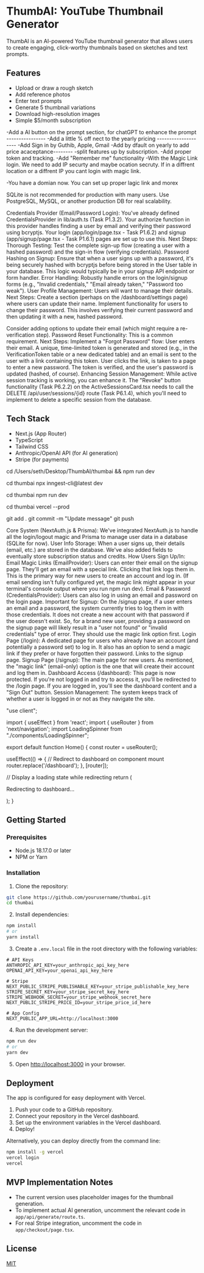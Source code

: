 # ThumbAI: YouTube Thumbnail Generator

ThumbAI is an AI-powered YouTube thumbnail generator that allows users to create engaging, click-worthy thumbnails based on sketches and text prompts.

## Features

- Upload or draw a rough sketch
- Add reference photos
- Enter text prompts
- Generate 5 thumbnail variations
- Download high-resolution images
- Simple $5/month subscription

-Add a AI button on the prompt section, for chatGPT to enhance the prompt ----------------
-Add a little % off nect to the yearly pricing --------------------
-Add Sign in by Guthib, Apple, Gmail
-Add by dfault on yearly to add price acaceptance--------
-split features up by subscription.
-Add proper token and tracking. 
-Add "Remember me" functionality
-With the Magic Link login. We need to add IP securty and maybe ocation secruty. If in a diffrent location or a diffrent IP you cant login with magic link. 


-You have a domian now. You can set up proper lagic link and morex


SQLite is not recommended for production with many users.
Use PostgreSQL, MySQL, or another production DB for real scalability.


Credentials Provider (Email/Password Login):
You've already defined CredentialsProvider in lib/auth.ts (Task P1.3.2).
Your authorize function in this provider handles finding a user by email and verifying their password using bcryptjs.
Your login (app/login/page.tsx - Task P1.6.2) and signup (app/signup/page.tsx - Task P1.6.1) pages are set up to use this.
Next Steps:
Thorough Testing: Test the complete sign-up flow (creating a user with a hashed password) and the sign-in flow (verifying credentials).
Password Hashing on Signup: Ensure that when a user signs up with a password, it's being securely hashed with bcryptjs before being stored in the User table in your database. This logic would typically be in your signup API endpoint or form handler.
Error Handling: Robustly handle errors on the login/signup forms (e.g., "Invalid credentials," "Email already taken," "Password too weak").
User Profile Management:
Users will want to manage their details.
Next Steps:
Create a section (perhaps on the /dashboard/settings page) where users can update their name.
Implement functionality for users to change their password. This involves verifying their current password and then updating it with a new, hashed password.


Consider adding options to update their email (which might require a re-verification step).
Password Reset Functionality:
This is a common requirement.
Next Steps:
Implement a "Forgot Password" flow:
User enters their email.
A unique, time-limited token is generated and stored (e.g., in the VerificationToken table or a new dedicated table) and an email is sent to the user with a link containing this token.
User clicks the link, is taken to a page to enter a new password.
The token is verified, and the user's password is updated (hashed, of course).
Enhancing Session Management:
While active session tracking is working, you can enhance it.
The "Revoke" button functionality (Task P6.2.2) on the ActiveSessionsCard.tsx needs to call the DELETE /api/user/sessions/{id} route (Task P6.1.4), which you'll need to implement to delete a specific session from the database.




## Tech Stack

- Next.js (App Router)
- TypeScript
- Tailwind CSS
- Anthropic/OpenAI API (for AI generation)
- Stripe (for payments)


cd /Users/seth/Desktop/ThumbAI/thumbai && npm run dev

  cd thumbai
  npx inngest-cli@latest dev

   cd thumbai
   npm run dev


cd thumbai
vercel --prod

git add .
git commit -m "Update message"
git push






Core System (NextAuth.js & Prisma): We've integrated NextAuth.js to handle all the login/logout magic and Prisma to manage user data in a database (SQLite for now).
User Info Storage: When a user signs up, their details (email, etc.) are stored in the database. We've also added fields to eventually store subscription status and credits.
How Users Sign Up/In:
Email Magic Links (EmailProvider): Users can enter their email on the signup page. They'll get an email with a special link. Clicking that link logs them in. This is the primary way for new users to create an account and log in. (If email sending isn't fully configured yet, the magic link might appear in your terminal's console output where you run npm run dev).
Email & Password (CredentialsProvider): Users can also log in using an email and password on the login page.
Important for Signup: On the /signup page, if a user enters an email and a password, the system currently tries to log them in with those credentials. It does not create a new account with that password if the user doesn't exist. So, for a brand new user, providing a password on the signup page will likely result in a "user not found" or "invalid credentials" type of error. They should use the magic link option first.
Login Page (/login):
A dedicated page for users who already have an account (and potentially a password set) to log in.
It also has an option to send a magic link if they prefer or have forgotten their password.
Links to the signup page.
Signup Page (/signup):
The main page for new users. As mentioned, the "magic link" (email-only) option is the one that will create their account and log them in.
Dashboard Access (/dashboard):
This page is now protected. If you're not logged in and try to access it, you'll be redirected to the /login page.
If you are logged in, you'll see the dashboard content and a "Sign Out" button.
Session Management: The system keeps track of whether a user is logged in or not as they navigate the site.



"use client";

import { useEffect } from 'react';
import { useRouter } from 'next/navigation';
import LoadingSpinner from "./components/LoadingSpinner";

export default function Home() {
  const router = useRouter();
  
  useEffect(() => {
    // Redirect to dashboard on component mount
    router.replace('/dashboard');
  }, [router]);

  // Display a loading state while redirecting
  return (
    <div className="min-h-screen flex flex-col items-center justify-center bg-gradient-to-b from-gray-900 to-black">
      <div className="flex flex-col items-center">
        <LoadingSpinner size={10} />
        <p className="mt-4 text-lg text-gray-300">Redirecting to dashboard...</p>
      </div>
    </div>
  );
} 


## Getting Started

### Prerequisites

- Node.js 18.17.0 or later
- NPM or Yarn

### Installation

1. Clone the repository:
```bash
git clone https://github.com/yourusername/thumbai.git
cd thumbai
```

2. Install dependencies:
```bash
npm install
# or
yarn install
```

3. Create a `.env.local` file in the root directory with the following variables:
```
# API Keys
ANTHROPIC_API_KEY=your_anthropic_api_key_here
OPENAI_API_KEY=your_openai_api_key_here

# Stripe
NEXT_PUBLIC_STRIPE_PUBLISHABLE_KEY=your_stripe_publishable_key_here
STRIPE_SECRET_KEY=your_stripe_secret_key_here
STRIPE_WEBHOOK_SECRET=your_stripe_webhook_secret_here
NEXT_PUBLIC_STRIPE_PRICE_ID=your_stripe_price_id_here

# App Config
NEXT_PUBLIC_APP_URL=http://localhost:3000
```

4. Run the development server:
```bash
npm run dev
# or
yarn dev
```

5. Open [http://localhost:3000](http://localhost:3000) in your browser.

## Deployment

The app is configured for easy deployment with Vercel.

1. Push your code to a GitHub repository.
2. Connect your repository in the Vercel dashboard.
3. Set up the environment variables in the Vercel dashboard.
4. Deploy!

Alternatively, you can deploy directly from the command line:

```bash
npm install -g vercel
vercel login
vercel
```

## MVP Implementation Notes

- The current version uses placeholder images for the thumbnail generation.
- To implement actual AI generation, uncomment the relevant code in `app/api/generate/route.ts`.
- For real Stripe integration, uncomment the code in `app/checkout/page.tsx`.

## License

[MIT](LICENSE)

